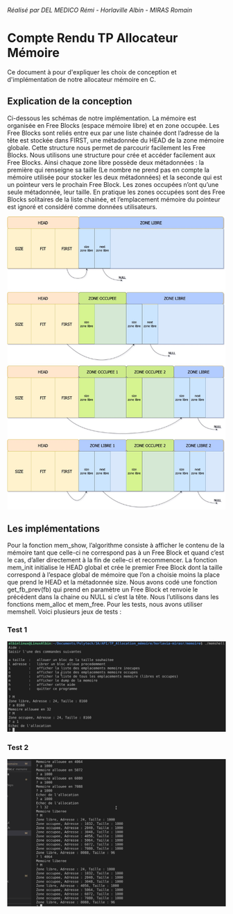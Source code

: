 *Réalisé par DEL MEDICO Rémi - Horlaville Albin - MIRAS Romain*

# Compte Rendu TP Allocateur Mémoire

Ce document à pour d'expliquer les choix de conception et d'implémentation de notre allocateur mémoire en C.

## Explication de la conception

Ci-dessous les schémas de notre implémentation. La mémoire est organisée en Free Blocks (espace mémoire libre) et en zone occupée. Les Free Blocks sont reliés entre eux par une liste chainée dont l’adresse de la tête est stockée dans FIRST, une métadonnée du HEAD de la zone mémoire globale. Cette structure nous permet de parcourir facilement les Free Blocks. Nous utilisons une structure pour crée et accéder facilement aux Free Blocks. Ainsi chaque zone libre possède deux métadonnées : la première qui renseigne sa taille (Le nombre ne prend pas en compte la mémoire utilisée pour stocker les deux métadonnées) et la seconde qui est un pointeur vers le prochain Free Block. Les zones occupées n’ont qu’une seule métadonnée, leur taille. En pratique les zones occupées sont des Free Blocks solitaires de la liste chainée, et l’emplacement mémoire du pointeur est ignoré et considéré comme données utilisateurs.

[<img src="./image_compte_rendu/schema.jpg">](./image_compte_rendu/schema.jpg)

## Les implémentations

Pour la fonction mem_show, l’algorithme consiste à afficher le contenu de la mémoire tant que celle-ci ne correspond pas à un Free Block et quand c’est le cas, d’aller directement à la fin de celle-ci et recommencer. La fonction mem_init initialise le HEAD global et crée le premier Free Block dont la taille correspond à l’espace global de mémoire que l’on a choisie moins la place que prend le HEAD et la métadonnée size. Nous avons codé une fonction get_fb_prev(fb) qui prend en paramètre un Free Block et renvoie le précédent dans la chaine ou NULL si c’est la tête. Nous l’utilisons dans les fonctions mem_alloc et mem_free. Pour les tests, nous avons utiliser memshell. Voici plusieurs jeux de tests :

### Test 1

[<img src="./image_compte_rendu/test1.png">](./image_compte_rendu/test1.png)

### Test 2

[<img src="./image_compte_rendu/test2.png">](./image_compte_rendu/test2.png)

